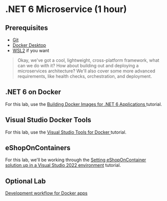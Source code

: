 # .NET 6 Microservice (1 hour)

## Prerequisites

- [Git](https://git-scm.com/downloads)
- [Docker Desktop](https://www.docker.com/products/docker-desktop)
- [WSL2](https://docs.microsoft.com/en-us/windows/wsl/install) if you want

> Okay, we've got a cool, lightweight, cross-platform framework, what can we do with it? How about building out and deploying a microservices architecture? We'll also cover some more advanced requirements, like health checks, orchestration, and deployment.

## .NET 6 on Docker
For this lab, use the [Building Docker Images for .NET 6 Applications
](https://docs.microsoft.com/en-us/dotnet/articles/core/docker/building-net-docker-images) tutorial.

## Visual Studio Docker Tools
For this lab, use the [Visual Studio Tools for Docker
](https://docs.microsoft.com/en-us/dotnet/articles/core/docker/visual-studio-tools-for-docker) tutorial.

## eShopOnContainers
For this lab, we'll be working through the [Setting eShopOnContainer solution up in a Visual Studio 2022 environment](https://github.com/dotnet-architecture/eShopOnContainers/wiki/Windows-setup) tutorial.

## Optional Lab
[Development workflow for Docker apps](https://docs.microsoft.com/en-us/dotnet/architecture/microservices/docker-application-development-process/docker-app-development-workflow)